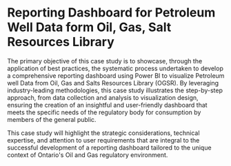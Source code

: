 # Reporting Dashboard for Petroleum Well Data form Oil, Gas, Salt Resources Library

The primary objective of this case study is to showcase, through the application of best practices, the systematic process undertaken to develop a comprehensive reporting dashboard using Power BI to visualize Petroleum well Data from Oil, Gas and Salts Resources Library (OGSR). By leveraging industry-leading methodologies, this case study illustrates the step-by-step approach, from data collection and analysis to visualization design, ensuring the creation of an insightful and user-friendly dashboard that meets the specific needs of the regulatory body for consumption by members of the general public.

This case study will highlight the strategic considerations, technical expertise, and attention to user requirements that are integral to the successful development of a reporting dashboard tailored to the unique context of Ontario's Oil and Gas regulatory environment.
